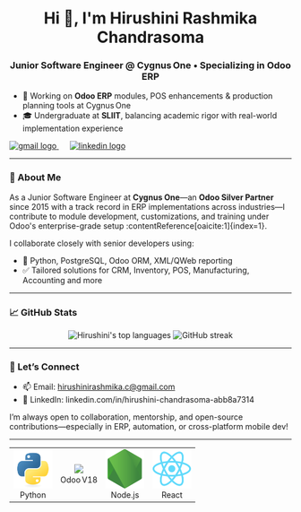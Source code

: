 <h1 align="center">Hi 👋, I'm Hirushini Rashmika Chandrasoma</h1>

<div align="center">
  <h3 align="center">Junior Software Engineer @ Cygnus One • Specializing in Odoo ERP</h3>
</div>

- 🚀 Working on **Odoo ERP** modules, POS enhancements & production planning tools at Cygnus One
- 🎓 Undergraduate at **SLIIT**, balancing academic rigor with real-world implementation experience

<div align="left">
  <a href="mailto:hirushinirashmika.c@gmail.com" target="_blank" rel="noreferrer">
    <img src="https://img.shields.io/static/v1?message=Gmail&logo=gmail&label=&color=D14836&logoColor=white&labelColor=&style=for-the-badge" height="35" alt="gmail logo"  />
  </a>&nbsp;&nbsp;&nbsp;&nbsp;
  <a href="https://www.linkedin.com/in/hirushini-chandrasoma-abb8a7314" target="_blank" rel="noreferrer">
    <img src="https://img.shields.io/static/v1?message=LinkedIn&logo=linkedin&label=&color=0077B5&logoColor=white&labelColor=&style=for-the-badge" height="35" alt="linkedin logo"  />
  </a>
</div>

---

### 💼 About Me

As a Junior Software Engineer at **Cygnus One**—an **Odoo Silver Partner** since 2015 with a track record in ERP implementations across industries—I contribute to module development, customizations, and training under Odoo's enterprise-grade setup :contentReference[oaicite:1]{index=1}.

I collaborate closely with senior developers using:
- 🐍 Python, PostgreSQL, Odoo ORM, XML/QWeb reporting
- ✅ Tailored solutions for CRM, Inventory, POS, Manufacturing, Accounting and more

---

### 📈 GitHub Stats

<p align="center">
  <img src="https://github-readme-stats.vercel.app/api/top-langs?username=hirushinichandrasoma&show_icons=true&locale=en&layout=compact" alt="Hirushini's top languages"/>
  <img src="https://github-readme-streak-stats.herokuapp.com/?user=hirushinichandrasoma" alt="GitHub streak"/>
</p>

---

### 🚀 Let’s Connect

- 📫 Email: [hirushinirashmika.c@gmail.com](mailto:hirushinirashmika.c@gmail.com)  
- 🔗 LinkedIn: linkedin.com/in/hirushini-chandrasoma-abb8a7314  

I’m always open to collaboration, mentorship, and open-source contributions—especially in ERP, automation, or cross-platform mobile dev!

---

<table>
  <tr>
    <td align="center">
      <img width="70px" src="https://raw.githubusercontent.com/devicons/devicon/master/icons/python/python-original.svg" /><br>Python
    </td>
    <td align="center">
      <img width="70px" src="https://raw.githubusercontent.com/devicons/devicon/master/icons/odoo/odoo-original.svg" /><br>Odoo V18
    </td>
    <td align="center">
      <img width="70px" src="https://raw.githubusercontent.com/devicons/devicon/master/icons/nodejs/nodejs-original.svg" /><br>Node.js
    </td>
    <td align="center">
      <img width="70px" src="https://raw.githubusercontent.com/devicons/devicon/master/icons/react/react-original.svg" /><br>React
    </td>
  </tr>
</table>
